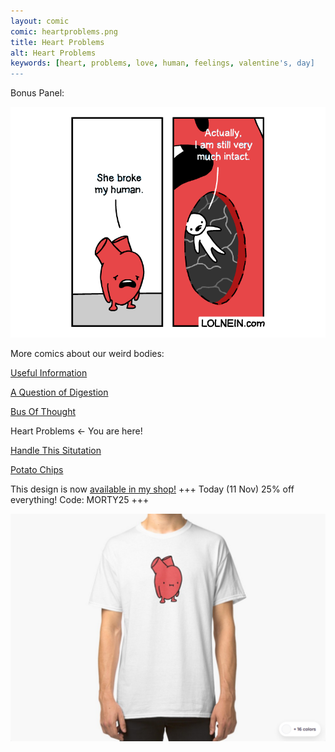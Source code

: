 ```yaml
---
layout: comic
comic: heartproblems.png
title: Heart Problems
alt: Heart Problems
keywords: [heart, problems, love, human, feelings, valentine's, day]
---
```


Bonus Panel:

![Heart Problems Bonus Panel](/images/heartproblems_bonus.png)


More comics about our weird bodies:

[Useful Information](https://lolnein.com/2017/07/18/usefulinformation/)

[A Question of Digestion](https://lolnein.com/2019/09/10/aquestionofdigestion/)

[Bus Of Thought](https://lolnein.com/2019/09/05/busofthought/)

Heart Problems <- You are here!

[Handle This Situtation](https://lolnein.com/2019/04/25/handlethissituation/)

[Potato Chips](https://lolnein.com/2017/06/21/potatochips/)


This design is now [available in my shop!](https://www.redbubble.com/shop/lolnein) +++ Today (11 Nov) 25% off everything! Code: MORTY25 +++


 


[![Heart Problems Shirt](/images/heartproblems_shirt.png)](https://www.redbubble.com/shop/Lolnein)